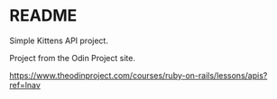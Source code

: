# README

Simple Kittens API project. 

Project from the Odin Project site. 

https://www.theodinproject.com/courses/ruby-on-rails/lessons/apis?ref=lnav